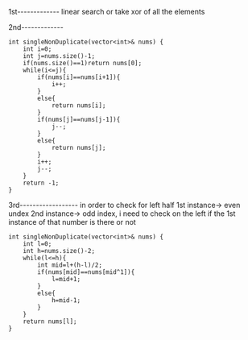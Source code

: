 1st-------------
linear search or take xor of all the elements

2nd-------------

    int singleNonDuplicate(vector<int>& nums) {
        int i=0;
        int j=nums.size()-1;
        if(nums.size()==1)return nums[0];
        while(i<=j){
            if(nums[i]==nums[i+1]){
                i++;
            }
            else{
                return nums[i];
            }
            if(nums[j]==nums[j-1]){
                j--;
            }
            else{
                return nums[j];
            }
            i++;
            j--;
        }
        return -1;
    }
                    
3rd------------------
in order to check for left half
1st instance-> even undex
2nd instance-> odd index, i need to check on the left if the 1st instance of that number is there or not

     
    int singleNonDuplicate(vector<int>& nums) {
        int l=0;
        int h=nums.size()-2;
        while(l<=h){
            int mid=l+(h-l)/2;
            if(nums[mid]==nums[mid^1]){
                l=mid+1;
            }
            else{
                h=mid-1;
            }
        }
        return nums[l];
    }                  
                    
                    
